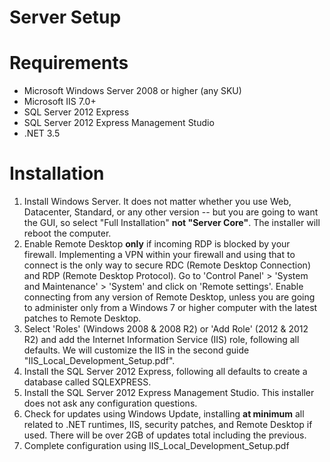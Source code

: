Server Setup
================================

Requirements
============
* Microsoft Windows Server 2008 or higher (any SKU)
* Microsoft IIS 7.0+
* SQL Server 2012 Express
* SQL Server 2012 Express Management Studio
* .NET 3.5


Installation
============

1. Install Windows Server. It does not matter whether you use Web, Datacenter, Standard, or any other version -- but you are going to want the GUI, so select "Full Installation" **not "Server Core"**. The installer will reboot the computer.
2. Enable Remote Desktop **only** if incoming RDP is blocked by your firewall. Implementing a VPN within your firewall and using that to connect is the only way to secure RDC (Remote Desktop Connection) and RDP (Remote Desktop Protocol). Go to 'Control Panel' > 'System and  Maintenance' > 'System' and click on 'Remote settings'. Enable connecting from any version of Remote Desktop, unless you are going to administer only from a Windows 7 or higher computer with the latest patches to Remote Desktop. 
3. Select 'Roles' (Windows 2008 & 2008 R2) or 'Add Role' (2012 & 2012 R2) and add the Internet Information Service (IIS) role, following all defaults. We will customize the IIS in the second guide "IIS_Local_Development_Setup.pdf".
4. Install the SQL Server 2012 Express, following all defaults to create a database called SQLEXPRESS.
5. Install the SQL Server 2012 Express Management Studio. This installer does not ask any configuration questions.
6. Check for updates using Windows Update, installing **at minimum** all related to .NET runtimes, IIS, security patches, and Remote Desktop if used. There will be over 2GB of updates total including the previous.
7. Complete configuration using IIS_Local_Development_Setup.pdf
